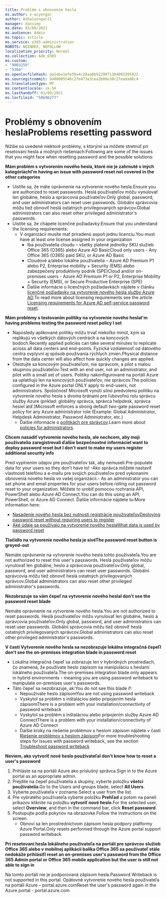 ```yaml
---
title: Problém s obnovením hesla
ms.author: v-aiyengar
author: AshaIyengar21
manager: dansimp
ms.date: 03/09/2021
ms.audience: Admin
ms.topic: article
ms.service: o365-administration
ROBOTS: NOINDEX, NOFOLLOW
localization_priority: Normal
ms.collection: Adm_O365
ms.custom:
- "9003259"
- "9360"
ms.openlocfilehash: aa1eba1efef6a4c28aa6b9229071304093395922
ms.sourcegitcommit: 9a00005546c2fe473e3cea2b06e38c27eada88c4
ms.translationtype: MT
ms.contentlocale: sk-SK
ms.lasthandoff: 03/09/2021
ms.locfileid: "50696277"
---
```

# <a name="problems-resetting-password"></a><span data-ttu-id="aaf17-102">Problémy s obnovením hesla</span><span class="sxs-lookup"><span data-stu-id="aaf17-102">Problems resetting password</span></span>

<span data-ttu-id="aaf17-103">Nižšie sú uvedené niektoré problémy, s ktorými sa môžete stretnúť pri resetovaní hesla a možných riešeniach:</span><span class="sxs-lookup"><span data-stu-id="aaf17-103">Following are some of the issues that you might face when resetting password and the possible solutions:</span></span>

<span data-ttu-id="aaf17-104">**Mám problém s vytvorením nového hesla, ktoré nie je zahrnuté v iných kategóriách**</span><span class="sxs-lookup"><span data-stu-id="aaf17-104">**I'm having an issue with password reset not covered in the other categories**</span></span>

- <span data-ttu-id="aaf17-105">Uistite sa, že máte oprávnenie na vytvorenie nového hesla.</span><span class="sxs-lookup"><span data-stu-id="aaf17-105">Ensure you are authorized to reset passwords.</span></span> <span data-ttu-id="aaf17-106">Heslá používateľov môžu vynulovať len globálne, heslo a správcovia používateľov.</span><span class="sxs-lookup"><span data-stu-id="aaf17-106">Only global, password, and user administrators can reset user passwords.</span></span> <span data-ttu-id="aaf17-107">Globálni správcovia môžu tiež obnoviť heslá ostatných privilegovaných správcov.</span><span class="sxs-lookup"><span data-stu-id="aaf17-107">Global administrators can also reset other privileged administrator's passwords.</span></span>
- <span data-ttu-id="aaf17-108">Uistite sa, že chápete licenčné požiadavky:</span><span class="sxs-lookup"><span data-stu-id="aaf17-108">Ensure that you understand the licensing requirements:</span></span>
    - <span data-ttu-id="aaf17-109">V organizácii musíte mať priradenú aspoň jednu licenciu.</span><span class="sxs-lookup"><span data-stu-id="aaf17-109">You must have at least one license assigned in your organization</span></span>
        - <span data-ttu-id="aaf17-110">Iba používatelia cloudu – všetky platené jednotky SKU služieb Office 365 (O365) alebo Azure AD Basic</span><span class="sxs-lookup"><span data-stu-id="aaf17-110">Cloud only users - Any Office 365 (O365) paid SKU, or Azure AD Basic</span></span>
        - <span data-ttu-id="aaf17-111">Cloudové a/alebo lokálne používatelia – Azure AD Premium P1 alebo P2, Enterprise mobility + Security (EMS) alebo zabezpečený produktívny podnik (SPE)</span><span class="sxs-lookup"><span data-stu-id="aaf17-111">Cloud and/or on-premises users - Azure AD Premium P1 or P2, Enterprise Mobility + Security (EMS), or Secure Productive Enterprise (SPE)</span></span>
        - <span data-ttu-id="aaf17-112">Ďalšie informácie o licenčných požiadavkách nájdete v článku [licenčné požiadavky na vytvorenie nového hesla služby Azure AD](https://docs.microsoft.com/azure/active-directory/active-directory-passwords-licensing?WT.mc_id=Portal-Microsoft_Azure_Support).</span><span class="sxs-lookup"><span data-stu-id="aaf17-112">To read more about licensing requirements see the article [Licensing requirements for Azure AD self-service password reset](https://docs.microsoft.com/azure/active-directory/active-directory-passwords-licensing?WT.mc_id=Portal-Microsoft_Azure_Support).</span></span>

<span data-ttu-id="aaf17-113">**Mám problémy s testovaním politiky na vytvorenie nového hesla**</span><span class="sxs-lookup"><span data-stu-id="aaf17-113">**I'm having problems testing the password reset policy I set**</span></span>

- <span data-ttu-id="aaf17-114">Naposledy aplikované politiky môžu trvať niekoľko minút, kým sa replikujú vo všetkých dátových centrách a na koncových bodoch.</span><span class="sxs-lookup"><span data-stu-id="aaf17-114">Recently applied policies can take several minutes to replicate across all data centers and end-points.</span></span> <span data-ttu-id="aaf17-115">Fyzická vzdialenosť od dátového centra ovplyvní aj spôsob používania rýchlych zmien.</span><span class="sxs-lookup"><span data-stu-id="aaf17-115">Physical distance from the data center will also affect how quickly changes are applied.</span></span>
- <span data-ttu-id="aaf17-116">Otestujte sa koncovým používateľom, nie správcom, a pilot s malou skupinou používateľov.</span><span class="sxs-lookup"><span data-stu-id="aaf17-116">Test with an end user, not an administrator, and pilot with a small set of users.</span></span> <span data-ttu-id="aaf17-117">Politiky nakonfigurované na portáli Azure sa uplatňujú len na koncových používateľov, nie správcov.</span><span class="sxs-lookup"><span data-stu-id="aaf17-117">The policies configured in the Azure portal ONLY apply to end-users, not administrators.</span></span> <span data-ttu-id="aaf17-118">Spoločnosť Microsoft vynúti silnú predvolenú politiku na vytvorenie nového hesla s dvoma bránami pre ľubovoľnú rolu správcu služby Azure (príklad: globálny správca, správca helpdesk, správca hesiel atď.)</span><span class="sxs-lookup"><span data-stu-id="aaf17-118">Microsoft enforces a strong default two-gate password reset policy for any Azure administrator role (Example: Global Administrator, Helpdesk Administrator, Password Administrator, etc.)</span></span>
    - <span data-ttu-id="aaf17-119">Ďalšie informácie o [politikách pre správcov](https://docs.microsoft.com/azure/active-directory/active-directory-passwords-policy?WT.mc_id=Portal-Microsoft_Azure_Support#administrator-password-policy-differences).</span><span class="sxs-lookup"><span data-stu-id="aaf17-119">Learn more about [policies for administrators](https://docs.microsoft.com/azure/active-directory/active-directory-passwords-policy?WT.mc_id=Portal-Microsoft_Azure_Support#administrator-password-policy-differences).</span></span>

<span data-ttu-id="aaf17-120">**Chcem nasadiť vytvorenie nového hesla, ale nechcem, aby moji používatelia zaregistrovali ďalšie bezpečnostné informácie**</span><span class="sxs-lookup"><span data-stu-id="aaf17-120">**I want to deploy password reset but I don't want to make my users register additional security info**</span></span>

<span data-ttu-id="aaf17-121">Pred vyplnením údajov pre používateľov tak, aby nemuseli.</span><span class="sxs-lookup"><span data-stu-id="aaf17-121">Pre-populate data for your users so they don't have to!</span></span> <span data-ttu-id="aaf17-122">-Ako správca môžete nastaviť vlastnosti telefónu a e-mailu pre svojich používateľov pred vykonaním obnovenia nového hesla vo vašej organizácii.</span><span class="sxs-lookup"><span data-stu-id="aaf17-122">- As an administrator you can set phone and email properties for your users before rolling out password reset to your organization.</span></span> <span data-ttu-id="aaf17-123">Môžete to urobiť pomocou rozhrania API, PowerShell alebo Azure AD Connect.</span><span class="sxs-lookup"><span data-stu-id="aaf17-123">You can do this using an API, PowerShell, or Azure AD Connect.</span></span> <span data-ttu-id="aaf17-124">Ďalšie informácie nájdete tu:</span><span class="sxs-lookup"><span data-stu-id="aaf17-124">More information here:</span></span>
- [<span data-ttu-id="aaf17-125">Nasadenie nového hesla bez nutnosti registrácie používateľov</span><span class="sxs-lookup"><span data-stu-id="aaf17-125">Deploying password reset without requiring users to register</span></span>](https://docs.microsoft.com/azure/active-directory/active-directory-passwords-policy?WT.mc_id=Portal-Microsoft_Azure_Support#administrator-password-policy-differences)
- [<span data-ttu-id="aaf17-126">Aké údaje sa používajú na vytvorenie nového hesla</span><span class="sxs-lookup"><span data-stu-id="aaf17-126">What data is used by password reset</span></span>](https://docs.microsoft.com/azure/active-directory/active-directory-passwords-data?WT.mc_id=Portal-Microsoft_Azure_Support)

<span data-ttu-id="aaf17-127">**Tlačidlo na vytvorenie nového hesla je sivé**</span><span class="sxs-lookup"><span data-stu-id="aaf17-127">**The password reset button is greyed-out**</span></span>

<span data-ttu-id="aaf17-128">Nemáte oprávnenie na vytvorenie nového hesla tohto používateľa.</span><span class="sxs-lookup"><span data-stu-id="aaf17-128">You are not authorized to reset this user's passwords.</span></span> <span data-ttu-id="aaf17-129">Heslá používateľov môžu vynulovať len globálne, heslo a správcovia používateľov.</span><span class="sxs-lookup"><span data-stu-id="aaf17-129">Only global, password, and user administrators can reset user passwords.</span></span> <span data-ttu-id="aaf17-130">Globálni správcovia môžu tiež obnoviť heslá ostatných privilegovaných správcov.</span><span class="sxs-lookup"><span data-stu-id="aaf17-130">Global administrators can also reset other privileged administrator's passwords.</span></span>

<span data-ttu-id="aaf17-131">**Nezobrazuje sa vám čepeľ na vytvorenie nového hesla**</span><span class="sxs-lookup"><span data-stu-id="aaf17-131">**I don't see the password reset blade**</span></span>

<span data-ttu-id="aaf17-132">Nemáte oprávnenie na vytvorenie nového hesla.</span><span class="sxs-lookup"><span data-stu-id="aaf17-132">You are not authorized to reset passwords.</span></span> <span data-ttu-id="aaf17-133">Heslá používateľov môžu vynulovať len globálne, heslo a správcovia používateľov.</span><span class="sxs-lookup"><span data-stu-id="aaf17-133">Only global, password, and user administrators can reset user passwords.</span></span> <span data-ttu-id="aaf17-134">Globálni správcovia môžu tiež obnoviť heslá ostatných privilegovaných správcov.</span><span class="sxs-lookup"><span data-stu-id="aaf17-134">Global administrators can also reset other privileged administrator's passwords.</span></span>

<span data-ttu-id="aaf17-135">**V časti Vytvorenie nového hesla sa nezobrazuje lokálna integračná čepeľ**</span><span class="sxs-lookup"><span data-stu-id="aaf17-135">**I don't see the on-premises integration blade in password reset**</span></span>

- <span data-ttu-id="aaf17-136">Lokálna integračná čepeľ sa zobrazuje len v hybridných prostrediach, čo znamená, že používate heslo zápisom na manipuláciu s heslami lokálneho používateľa.</span><span class="sxs-lookup"><span data-stu-id="aaf17-136">The on-premises integration blade only appears in hybrid environments - meaning you are using password writeback to manipulate on-premises user's passwords.</span></span>
- <span data-ttu-id="aaf17-137">Táto čepeľ sa nezobrazuje, ak:</span><span class="sxs-lookup"><span data-stu-id="aaf17-137">You do not see this blade if:</span></span>
    - <span data-ttu-id="aaf17-138">Nepoužívate heslo zápisom</span><span class="sxs-lookup"><span data-stu-id="aaf17-138">You are not using password writeback</span></span>
    - <span data-ttu-id="aaf17-139">Vyskytol sa problém s inštaláciou alebo pripojením hesla zápisom</span><span class="sxs-lookup"><span data-stu-id="aaf17-139">There is a problem with your installation/connectivity of password writeback</span></span>
    - <span data-ttu-id="aaf17-140">Vyskytol sa problém s inštaláciou alebo pripojením služby Azure AD Connect</span><span class="sxs-lookup"><span data-stu-id="aaf17-140">There is a problem with your installation/connectivity of Azure AD Connect</span></span>
    - <span data-ttu-id="aaf17-141">Ďalšie kroky na riešenie problémov s heslom zápisom nájdete v časti [Riešenie problémov s heslom zápisom](https://docs.microsoft.com/azure/active-directory/active-directory-passwords-data?WT.mc_id=Portal-Microsoft_Azure_Support)</span><span class="sxs-lookup"><span data-stu-id="aaf17-141">For more troubleshooting steps for issues with password writeback, see the section [Troubleshoot password writeback](https://docs.microsoft.com/azure/active-directory/active-directory-passwords-data?WT.mc_id=Portal-Microsoft_Azure_Support)</span></span>

<span data-ttu-id="aaf17-142">**Neviem, ako vytvoriť nové heslo používateľa**</span><span class="sxs-lookup"><span data-stu-id="aaf17-142">**I don't know how to reset a user's password**</span></span>

1. <span data-ttu-id="aaf17-143">Prihláste sa na portáli Azure ako príslušný správca.</span><span class="sxs-lookup"><span data-stu-id="aaf17-143">Sign in to the Azure portal as an appropriate admin.</span></span>
1. <span data-ttu-id="aaf17-144">Prejdite na čepeľ používatelia a skupiny, vyberte položku **všetci používatelia**.</span><span class="sxs-lookup"><span data-stu-id="aaf17-144">Go to the Users and groups blade, select **All Users**.</span></span>
1. <span data-ttu-id="aaf17-145">Vyberte používateľa v zozname.</span><span class="sxs-lookup"><span data-stu-id="aaf17-145">Select a user from the list.</span></span>
1. <span data-ttu-id="aaf17-146">Pre vybratého používateľa vyberte položku **Prehľad** a potom na paneli príkazov kliknite na položku **vytvoriť nové heslo**.</span><span class="sxs-lookup"><span data-stu-id="aaf17-146">For the selected user, select **Overview**, and then in the command bar, click **Reset password**.</span></span>
1. <span data-ttu-id="aaf17-147">Postupujte podľa pokynov na obrazovke.</span><span class="sxs-lookup"><span data-stu-id="aaf17-147">Follow the instructions on the screen.</span></span>
    - <span data-ttu-id="aaf17-148">Obnoví sa len prostredníctvom zápisom hesla podpory platformy Azure Portal.</span><span class="sxs-lookup"><span data-stu-id="aaf17-148">Only resets performed through the Azure portal support password writeback.</span></span>

<span data-ttu-id="aaf17-149">**Pri resetovaní hesla lokálneho používateľa na portáli pre správcov služieb Office 365 alebo v mobilnej aplikácii balíka Office 365 sa používateľ stále nedokáže prihlásiť**</span><span class="sxs-lookup"><span data-stu-id="aaf17-149">**I reset an on-premises user's password from the Office 365 Admin portal or Office 365 mobile application but the user is still not able to sign in**</span></span>

<span data-ttu-id="aaf17-150">Na tomto portáli nie je podporovaná zápisom hesla.</span><span class="sxs-lookup"><span data-stu-id="aaf17-150">Password Writeback is not supported in this portal.</span></span> <span data-ttu-id="aaf17-151">Opätovné vytvorenie nového hesla používateľa na portáli Azure – portal.azure.com</span><span class="sxs-lookup"><span data-stu-id="aaf17-151">Reset the user's password again in the Azure portal - portal.azure.com</span></span>

